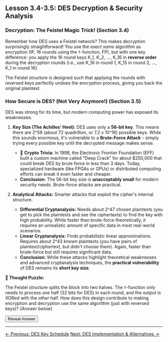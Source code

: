 ## Lesson 3.4-3.5: DES Decryption & Security Analysis

### Decryption: The Feistel Magic Trick! (Section 3.4)

Remember how DES uses a Feistel network? This makes decryption surprisingly straightforward! You use the *exact same* algorithm as encryption (IP, 16 rounds using the `f`-function, FP), but with one key difference: you apply the 16 round keys K_1, K_2, ..., K_16 in **reverse order** during the decryption rounds (i.e., use K_16 in round 1, K_15 in round 2, ..., K_1 in round 16).

The Feistel structure is designed such that applying the rounds with reversed keys perfectly undoes the encryption process, giving you back the original plaintext.

### How Secure is DES? (Not Very Anymore!) (Section 3.5)

DES was strong for its time, but modern computing power has exposed its weaknesses.

1.  **Key Size (The Achilles' Heel):** DES uses only a **56-bit key**. This means there are 2^56 (about 72 quadrillion, or 7.2 x 10^16) possible keys. While this sounds enormous, it's vulnerable to a **Brute-Force Attack** – simply trying every possible key until the decrypted message makes sense.
    *   📜 **Crypto Trivia:** In 1998, the Electronic Frontier Foundation (EFF) built a custom machine called "Deep Crack" for about \$250,000 that could break DES by brute force in less than 3 days. Today, specialized hardware (like FPGAs or GPUs) or distributed computing efforts can break it even faster and cheaper.
    *   **Conclusion:** The 56-bit key size is **unacceptably small** for modern security needs. Brute-force attacks are practical.

2.  **Analytical Attacks:** Smarter attacks that exploit the cipher's internal structure.
    *   **Differential Cryptanalysis:** Needs about 2^47 chosen plaintexts (you get to pick the plaintexts and see the ciphertexts) to find the key with high probability. While faster than brute-force theoretically, it requires an unrealistic amount of specific data in most real-world scenarios.
    *   **Linear Cryptanalysis:** Finds probabilistic linear approximations. Requires about 2^43 *known* plaintexts (you have pairs of plaintext/ciphertext, but didn't choose them). Again, faster than brute-force but still requires significant data.
    *   **Conclusion:** While these attacks highlight theoretical weaknesses and advanced cryptanalysis techniques, the **practical vulnerability** of DES remains its **short key size**.

**🤔 Thought Puzzle:**

The Feistel structure splits the block into two halves. The `f`-function only needs to process *one* half (32 bits for DES) in each round, and the output is XORed with the *other* half. How does this design contribute to making encryption and decryption use the same algorithm (just with reversed keys)?
*(Answer below)*

<button onclick="revealAnswer('feistelDecryptAnswer', this)">Reveal Answer</button>
<span id="feistelDecryptAnswer" style="display: none;">
*(Hint: Consider one round. Encryption: `L_{i+1} = R_i`, `R_{i+1} = L_i ⊕ f(R_i, K_i)`. To reverse this using `K_i`, you need `L_i` and `R_i`. You know `L_{i+1} (=R_i)`. You can calculate `f(R_i, K_i) = f(L_{i+1}, K_i)`. Then, you can find `L_i` by calculating `R_{i+1} ⊕ f(L_{i+1}, K_i)`. Since XORing with the same value cancels out: `(L_i ⊕ f(R_i, K_i)) ⊕ f(R_i, K_i) = L_i`. The swap is easily reversed. Applying this logic over all rounds with keys in reverse order undoes the encryption.)*
</span>

---

<div class="page-navigation">
    <a href="ch03_keyschedule.html" class="prev">← Previous: DES Key Schedule</a>
    <a href="ch03_alternatives.html" class="next">Next: DES Implementation & Alternatives →</a>
</div>

<script src="../scripts/main.js"></script>